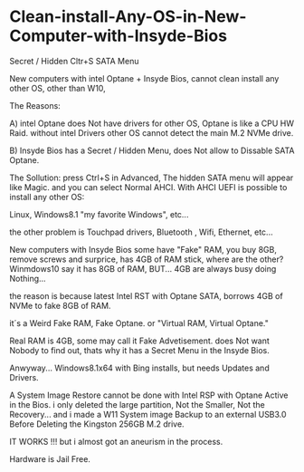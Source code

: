# Clean-install-Any-OS-in-New-Computer-with-Insyde-Bios
Secret / Hidden Cltr+S SATA Menu

New computers with intel Optane + Insyde Bios,
cannot clean install any other OS, other than W10,

The Reasons:

A) intel Optane does Not have drivers for other OS,
Optane is like a CPU HW Raid.
without intel Drivers other OS cannot detect the main M.2 NVMe drive.

B) Insyde Bios has a Secret / Hidden Menu, 
does Not allow to Dissable SATA Optane.

The Sollution:
press Ctrl+S in Advanced,
The hidden SATA menu will appear like Magic.
and you can select Normal AHCI.
With AHCI UEFI is possible to install any other OS: 

Linux, Windows8.1 "my favorite Windows", etc...

the other problem is Touchpad drivers, Bluetooth , Wifi, Ethernet, etc...

New computers with Insyde Bios some have "Fake" RAM,
you buy 8GB,
remove screws and surprice, has 4GB of RAM stick, 
where are the other? Winmdows10 say it has 8GB of RAM,
BUT... 4GB are always busy doing Nothing...

the reason is because latest Intel RST with Optane SATA,
borrows 4GB of NVMe to fake 8GB of RAM.

it´s a Weird Fake RAM, Fake Optane.
or "Virtual RAM, Virtual Optane."

Real RAM is 4GB, some may call it Fake Advetisement.
does Not want Nobody to find out, thats why it has a Secret Menu in the Insyde Bios.

Anwyway...
Windows8.1x64 with Bing installs, but needs Updates and Drivers.

A System Image Restore cannot be done with Intel RSP with Optane Active in the Bios.
i only deleted the large partition, Not the Smaller, Not the Recovery...
and i made a W11 System image Backup to an external USB3.0 Before Deleting the Kingston 256GB M.2 drive.

IT WORKS !!!
but i almost got an aneurism in the process.

Hardware is Jail Free.
